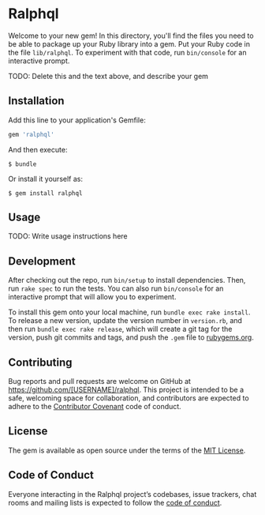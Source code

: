 # Ralphql

Welcome to your new gem! In this directory, you'll find the files you need to be able to package up your Ruby library into a gem. Put your Ruby code in the file `lib/ralphql`. To experiment with that code, run `bin/console` for an interactive prompt.

TODO: Delete this and the text above, and describe your gem

## Installation

Add this line to your application's Gemfile:

```ruby
gem 'ralphql'
```

And then execute:

    $ bundle

Or install it yourself as:

    $ gem install ralphql

## Usage

TODO: Write usage instructions here

## Development

After checking out the repo, run `bin/setup` to install dependencies. Then, run `rake spec` to run the tests. You can also run `bin/console` for an interactive prompt that will allow you to experiment.

To install this gem onto your local machine, run `bundle exec rake install`. To release a new version, update the version number in `version.rb`, and then run `bundle exec rake release`, which will create a git tag for the version, push git commits and tags, and push the `.gem` file to [rubygems.org](https://rubygems.org).

## Contributing

Bug reports and pull requests are welcome on GitHub at https://github.com/[USERNAME]/ralphql. This project is intended to be a safe, welcoming space for collaboration, and contributors are expected to adhere to the [Contributor Covenant](http://contributor-covenant.org) code of conduct.

## License

The gem is available as open source under the terms of the [MIT License](https://opensource.org/licenses/MIT).

## Code of Conduct

Everyone interacting in the Ralphql project’s codebases, issue trackers, chat rooms and mailing lists is expected to follow the [code of conduct](https://github.com/[USERNAME]/ralphql/blob/master/CODE_OF_CONDUCT.md).
